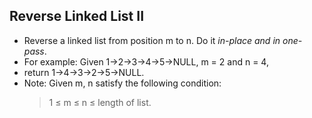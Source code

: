Reverse Linked List II
----------
+ Reverse a linked list from position m to n. Do it *in-place and in one-pass*.
+ For example: Given 1->2->3->4->5->NULL, m = 2 and n = 4,
+ return 1->4->3->2->5->NULL.
+ Note: Given m, n satisfy the following condition:
  > 1 ≤ m ≤ n ≤ length of list.
